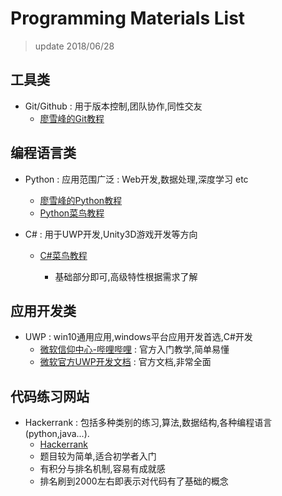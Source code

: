 # Programming Materials List

> update 2018/06/28

## 工具类

* Git/Github : 用于版本控制,团队协作,同性交友
  * [廖雪峰的Git教程](https://www.liaoxuefeng.com/wiki/0014316089557264a6b348958f449949df42a6d3a2e542c000/)

## 编程语言类

* Python : 应用范围广泛 : Web开发,数据处理,深度学习 etc
  * [廖雪峰的Python教程](https://www.liaoxuefeng.com/wiki/0014316089557264a6b348958f449949df42a6d3a2e542c000)
  * [Python菜鸟教程](http://www.runoob.com/python3/python3-tutorial.html)

* C# : 用于UWP开发,Unity3D游戏开发等方向

  - [C#菜鸟教程](http://www.runoob.com/csharp/csharp-tutorial.html)

    - 基础部分即可,高级特性根据需求了解

## 应用开发类

 - UWP : win10通用应用,windows平台应用开发首选,C#开发
   - [微软信仰中心-哔哩哔哩](http://space.bilibili.com/18340402/#/channel/detail?cid=1436) : 官方入门教学,简单易懂
   - [微软官方UWP开发文档](https://docs.microsoft.com/zh-cn/windows/uwp/) : 官方文档,非常全面

## 代码练习网站

* Hackerrank : 包括多种类别的练习,算法,数据结构,各种编程语言(python,java...).
  * [Hackerrank](https://www.hackerrank.com/)
  * 题目较为简单,适合初学者入门
  * 有积分与排名机制,容易有成就感
  * 排名刷到2000左右即表示对代码有了基础的概念
